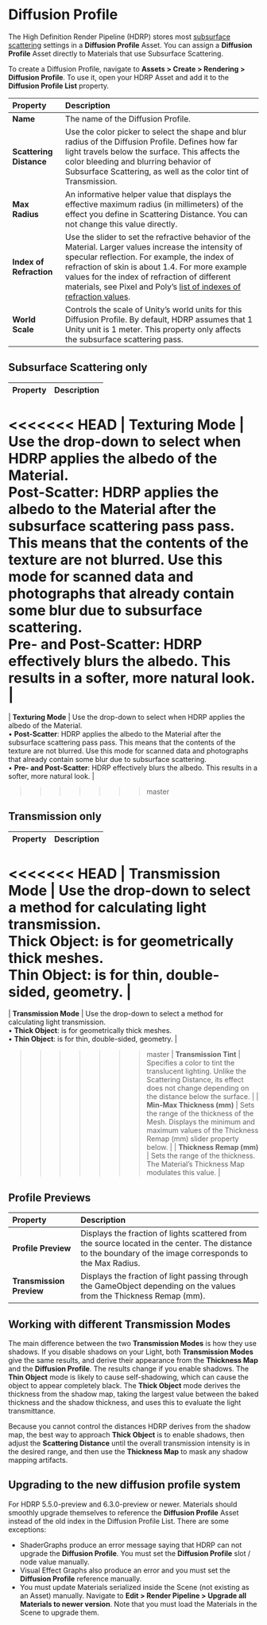 # Diffusion Profile

The High Definition Render Pipeline (HDRP) stores most [subsurface scattering](Subsurface-Scattering.html) settings in a __Diffusion Profile__ Asset. You can assign a __Diffusion Profile__ Asset directly to Materials that use Subsurface Scattering.

To create a Diffusion Profile, navigate to __Assets > Create > Rendering > Diffusion Profile__. To use it, open your HDRP Asset and add it to the __Diffusion Profile List__ property.

| Property| Description |
|:---|:---|
| **Name** | The name of the Diffusion Profile. |
| **Scattering Distance** | Use the color picker to select the shape and blur radius of the Diffusion Profile. Defines how far light travels below the surface. This affects the color bleeding and blurring behavior of Subsurface Scattering, as well as the color tint of Transmission. |
| **Max Radius** | An informative helper value that displays the effective maximum radius (in millimeters) of the effect you define in Scattering Distance. You can not change this value directly. |
| **Index of Refraction** | Use the slider to set the refractive behavior of the Material. Larger values increase the intensity of specular reflection. For example, the index of refraction of skin is about 1.4. For more example values for the index of refraction of different materials, see Pixel and Poly’s [list of indexes of refraction values](https://pixelandpoly.com/ior.html). |
| **World Scale** | Controls the scale of Unity’s world units for this Diffusion Profile. By default, HDRP assumes that 1 Unity unit is 1 meter. This property only affects the subsurface scattering pass. |



## Subsurface Scattering only

| Property| Description |
|:---|:---|
<<<<<<< HEAD
| **Texturing Mode** | Use the drop-down to select when HDRP applies the albedo of the Material.<br />**Post-Scatter**: HDRP applies the albedo to the Material after the subsurface scattering pass pass. This means that the contents of the texture are not blurred. Use this mode for scanned data and photographs that already contain some blur due to subsurface scattering. <br />**Pre- and Post-Scatter**: HDRP effectively blurs the albedo. This results in a softer, more natural look. |
=======
| **Texturing Mode** | Use the drop-down to select when HDRP applies the albedo of the Material.<br />&#8226; **Post-Scatter**: HDRP applies the albedo to the Material after the subsurface scattering pass pass. This means that the contents of the texture are not blurred. Use this mode for scanned data and photographs that already contain some blur due to subsurface scattering. <br />&#8226; **Pre- and Post-Scatter**: HDRP effectively blurs the albedo. This results in a softer, more natural look. |
>>>>>>> master



## Transmission only

| Property| Description |
|:---|:---|
<<<<<<< HEAD
| **Transmission Mode** | Use the drop-down to select a method for calculating light transmission. <br />**Thick Object**: is for geometrically thick meshes.<br />**Thin Object**: is for thin, double-sided, geometry. |
=======
| **Transmission Mode** | Use the drop-down to select a method for calculating light transmission. <br />&#8226; **Thick Object**: is for geometrically thick meshes.<br />&#8226; **Thin Object**: is for thin, double-sided, geometry. |
>>>>>>> master
| **Transmission Tint** | Specifies a color to tint the translucent lighting. Unlike the Scattering Distance, its effect does not change depending on the distance below the surface. |
| **Min-Max Thickness (mm)** | Sets the range of the thickness of the Mesh. Displays the minimum and maximum values of the Thickness Remap (mm) slider property below. |
| **Thickness Remap (mm)** | Sets the range of the thickness. The Material’s Thickness Map modulates this value. |



## Profile Previews

| Property| Description |
|:---|:---|
| **Profile Preview** | Displays the fraction of lights scattered from the source located in the center. The distance to the boundary of the image corresponds to the Max Radius. |
| **Transmission Preview** | Displays the fraction of light passing through the GameObject depending on the values from the Thickness Remap (mm).  |



## Working with different Transmission Modes

The main difference between the two __Transmission Modes__ is how they use shadows.
If you disable shadows on your Light, both __Transmission Modes__ give the same results, and derive their appearance from the __Thickness Map__ and the __Diffusion Profile__.
The results change if you enable shadows. The __Thin Object__ mode is likely to cause self-shadowing, which can cause the object to appear completely black. The __Thick Object__ mode derives the thickness from the shadow map, taking the largest value between the baked thickness and the shadow thickness, and uses this to evaluate the light transmittance.

Because you cannot control the distances HDRP derives from the shadow map, the best way to approach __Thick Object__ is to enable shadows, then adjust the __Scattering Distance__ until the overall transmission intensity is in the desired range, and then use the __Thickness Map__ to mask any shadow mapping artifacts.



## Upgrading to the new diffusion profile system

For HDRP 5.5.0-preview and 6.3.0-preview or newer. 
Materials should smoothly upgrade themselves to reference the __Diffusion Profile__ Asset instead of the old index in the Diffusion Profile List. There are some exceptions:

- ShaderGraphs produce an error message saying that HDRP can not upgrade the __Diffusion Profile__. You must set the __Diffusion Profile__ slot / node value manually.
- Visual Effect Graphs also produce an error and you must set the __Diffusion Profile__ reference manually.
- You must update Materials serialized inside the Scene (not existing as an Asset) manually. Navigate to __Edit > Render Pipeline > Upgrade all Materials to newer version__. Note that you must load the Materials in the Scene to upgrade them.
